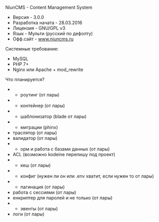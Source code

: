 NiunCMS - Content Management System

* Версия   - 3.0.0
* Разработка начата - 28.03.2016
* Лицензия - GNU/GPL v3
* Язык     - Мульти (русский по дефолту)
* Офф.сайт - www.niuncms.ru

Системные требование:
* MySQL
* PHP 7+
* Nginx или Apache + mod_rewrite

Что планируется?
* + роутинг (от лары)
* + контейнер (от лары)
* + шаблонизатор (blade от лары)
* + миграции (phinx)
* траслятор (от лары)
* валидатор (от лары)
* + орм и работа с базами данных (от лары)
* ACL (возможно kodeine перепишу под проект)
* + кеш (от лары)
* + конфиг (нужен ли он или .env хватит, если нужен то от лары)
* + пагинация (от лары)
* работа с сессиями (от лары)
* енкриптер для паролей и не только (от лары)
* + эвенты (от лары)
* логи (от лары)